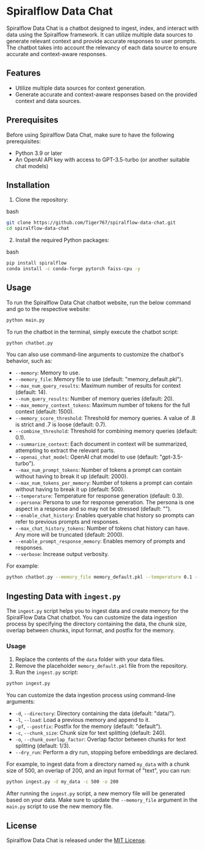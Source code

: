 Spiralflow Data Chat
====================

Spiralflow Data Chat is a chatbot designed to ingest, index, and interact with data using the Spiralflow framework. It can utilize multiple data sources to generate relevant context and provide accurate responses to user prompts. The chatbot takes into account the relevancy of each data source to ensure accurate and context-aware responses.

Features
--------

*   Utilize multiple data sources for context generation.
*   Generate accurate and context-aware responses based on the provided context and data sources.

Prerequisites
-------------

Before using Spiralflow Data Chat, make sure to have the following prerequisites:

*   Python 3.9 or later
*   An OpenAI API key with access to GPT-3.5-turbo (or another suitable chat models)

Installation
------------

1.  Clone the repository:

bash

```bash
git clone https://github.com/Tiger767/spiralflow-data-chat.git
cd spiralflow-data-chat
```

2. Install the required Python packages:

bash

```bash
pip install spiralflow
conda install -c conda-forge pytorch faiss-cpu -y
```

Usage
-----

To run the Spiralflow Data Chat chatbot website, run the below command and go to the respective website:

```bash
python main.py
```


To run the chatbot in the terminal, simply execute the chatbot script:

```bash
python chatbot.py
```

You can also use command-line arguments to customize the chatbot's behavior, such as:

*   `--memory`: Memory to use.
*   `--memory_file`: Memory file to use (default: "memory\_default.pkl").
*   `--max_num_query_results`: Maximum number of results for context (default: 14).
*   `--num_query_results`: Number of memory queries (default: 20).
*   `--max_memory_context_tokens`: Maximum number of tokens for the full context (default: 1500).
*   `--memory_score_threshold`: Threshold for memory queries. A value of .8 is strict and .7 is loose (default: 0.7).
*   `--combine_threshold`: Threshold for combining memory queries (default: 0.1).
*   `--summarize_context`: Each document in context will be summarized, attempting to extract the relevant parts.
*   `--openai_chat_model`: OpenAI chat model to use (default: "gpt-3.5-turbo").
*   `--max_num_prompt_tokens`: Number of tokens a prompt can contain without having to break it up (default: 2000).
*   `--max_num_tokens_per_memory`: Number of tokens a prompt can contain without having to break it up (default: 500).
*   `--temperature`: Temperature for response generation (default: 0.3).
*   `--persona`: Persona to use for response generation. The persona is one aspect in a response and so may not be stressed (default: "").
*   `--enable_chat_history`: Enables queryable chat history so prompts can refer to previous prompts and responses.
*   `--max_chat_history_tokens`: Number of tokens chat history can have. Any more will be truncated (default: 2000).
*   `--enable_prompt_response_memory`: Enables memory of prompts and responses.
*   `--verbose`: Increase output verbosity.

For example:

```bash
python chatbot.py --memory_file memory_default.pkl --temperature 0.1 --enable_chat_history
```


Ingesting Data with `ingest.py`
-------------------------------

The `ingest.py` script helps you to ingest data and create memory for the SpiralFlow Data Chat chatbot. You can customize the data ingestion process by specifying the directory containing the data, the chunk size, overlap between chunks, input format, and postfix for the memory.

### Usage

1.  Replace the contents of the `data` folder with your data files.
2.  Remove the placeholder `memory_default.pkl` file from the repository.
3.  Run the `ingest.py` script:

```bash
python ingest.py
```

You can customize the data ingestion process using command-line arguments:

*   `-d`, `--directory`: Directory containing the data (default: "data/").
*   `-l`, `--load`: Load a previous memory and append to it.
*   `-pf`, `--postfix`: Postfix for the memory (default: "default").
*   `-c`, `--chunk_size`: Chunk size for text splitting (default: 240).
*   `-o`, `--chunk_overlap_factor`: Overlap factor between chunks for text splitting (default: 1/3).
*   `--dry_run`: Perform a dry run, stopping before embeddings are declared.

For example, to ingest data from a directory named `my_data` with a chunk size of 500, an overlap of 200, and an input format of "text", you can run:

```bash
python ingest.py -d my_data -c 500 -o 200
```

After running the `ingest.py` script, a new memory file will be generated based on your data. Make sure to update the `--memory_file` argument in the `main.py` script to use the new memory file.


License
-------

Spiralflow Data Chat is released under the [MIT License](LICENSE).
